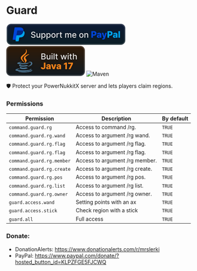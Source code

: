 # Guard
[![PayPal](https://github.com/intergrav/devins-badges/blob/v2/assets/compact/donate/paypal-singular_vector.svg)](https://www.paypal.com/donate/?hosted_button_id=KLPZFGE5FJCWQ)
![JDK17](https://github.com/intergrav/devins-badges/blob/v2/assets/cozy/built-with/java17_vector.svg?raw=true)
![Maven](https://github.com/intergrav/devins-badges/blob/v2/assets/cozy/built-with/maven_vector.svg)</br>

🛡️ Protect your PowerNukkitX server and lets players claim regions.
<br>


### Permissions

| Permission                | Description                    | By default |
|---------------------------|--------------------------------|------------|
| `command.guard.rg`        | Access to command /rg.         | `TRUE`     |
| `command.guard.rg.wand`   | Access to argument /rg wand.   | `TRUE`     |
| `command.guard.rg.flag`   | Access to argument /rg flag.   | `TRUE`     |
| `command.guard.rg.flag`   | Access to argument /rg flag.   | `TRUE`     |
| `command.guard.rg.member` | Access to argument /rg member. | `TRUE`     |
| `command.guard.rg.create` | Access to argument /rg create. | `TRUE`     |
| `command.guard.rg.pos`    | Access to argument /rg pos.    | `TRUE`     |
| `command.guard.rg.list`   | Access to argument /rg list.   | `TRUE`     |
| `command.guard.rg.owner`  | Access to argument /rg owner.  | `TRUE`     |
| `guard.access.wand`       | Setting points with an ax      | `TRUE`     |
| `guard.access.stick`      | Check region with a stick      | `TRUE`     |
| `guard.all`               | Full access                    | `TRUE`     |

### Donate:
 - DonationAlerts: https://www.donationalerts.com/r/mrslerki
 - PayPal: https://www.paypal.com/donate/?hosted_button_id=KLPZFGE5FJCWQ
